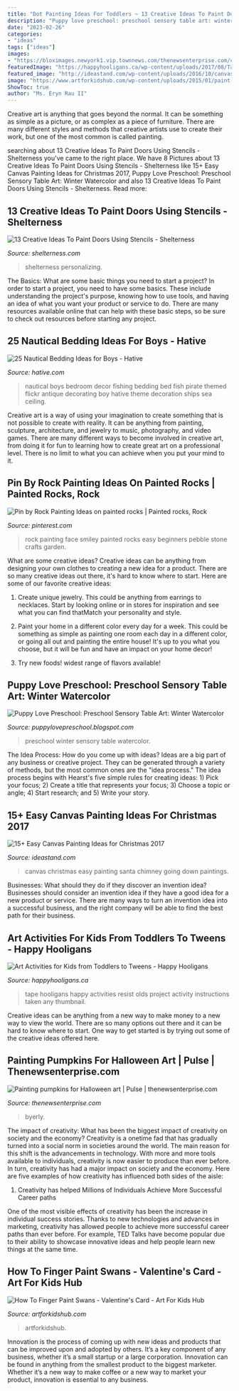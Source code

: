 ```yaml
---
title: "Dot Painting Ideas For Toddlers ~ 13 Creative Ideas To Paint Doors Using Stencils"
description: "Puppy love preschool: preschool sensory table art: winter watercolor"
date: "2023-02-26"
categories:
- "ideas"
tags: ["ideas"]
images:
- "https://bloximages.newyork1.vip.townnews.com/thenewsenterprise.com/content/tncms/assets/v3/editorial/f/ad/fad1ed1b-4cc5-5dc1-a3e8-4c42a6f0b8e3/5f913881d61b5.image.jpg"
featuredImage: "https://happyhooligans.ca/wp-content/uploads/2017/08/Tape-Resist-Art-for-5-10-Year-Olds-Happy-Hooligans-.jpg"
featured_image: "http://ideastand.com/wp-content/uploads/2016/10/canvas-paintings/14-canvas-paintings-for-christmas.jpg"
image: "https://www.artforkidshub.com/wp-content/uploads/2015/01/paint-swan-feature.jpg"
ShowToc: true
author: "Ms. Eryn Rau II"
---
```



Creative art is anything that goes beyond the normal. It can be something as simple as a picture, or as complex as a piece of furniture. There are many different styles and methods that creative artists use to create their work, but one of the most common is called painting.

	

		
searching about 13 Creative Ideas To Paint Doors Using Stencils - Shelterness you've came to the right place. We have 8 Pictures about 13 Creative Ideas To Paint Doors Using Stencils - Shelterness like 15+ Easy Canvas Painting Ideas for Christmas 2017, Puppy Love Preschool: Preschool Sensory Table Art: Winter Watercolor and also 13 Creative Ideas To Paint Doors Using Stencils - Shelterness. Read more:
		
    
## 13 Creative Ideas To Paint Doors Using Stencils - Shelterness

<img loading=lazy src="https://i.shelterness.com/decorating-doors-with-stencils-6.jpg" onerror="this.onerror=null;this.src='https://tse4.mm.bing.net/th?id=OIP.drVYAIkvCbb0LWTvdXAUdQAAAA&amp;pid=15.1';" alt="13 Creative Ideas To Paint Doors Using Stencils - Shelterness">

_Source: shelterness.com_

>shelterness personalizing. 

	

The Basics: What are some basic things you need to start a project?
In order to start a project, you need to have some basics. These include understanding the project's purpose, knowing how to use tools, and having an idea of what you want your product or service to do. There are many resources available online that can help with these basic steps, so be sure to check out resources before starting any project.

    
## 25 Nautical Bedding Ideas For Boys - Hative

<img loading=lazy src="https://hative.com/wp-content/uploads/2014/10/nautical-bedding-ideas/21-nautical-bedding-ideas-for-boys.jpg" onerror="this.onerror=null;this.src='https://tse3.mm.bing.net/th?id=OIP.IkFc2uMTMTN8dnnRAOOeJAAAAA&amp;pid=15.1';" alt="25 Nautical Bedding Ideas for Boys - Hative">

_Source: hative.com_

>nautical boys bedroom decor fishing bedding bed fish pirate themed flickr antique decorating boy hative theme decoration ships sea ceiling. 

	

Creative art is a way of using your imagination to create something that is not possible to create with reality. It can be anything from painting, sculpture, architecture, and jewelry to music, photography, and video games. There are many different ways to become involved in creative art, from doing it for fun to learning how to create great art on a professional level. There is no limit to what you can achieve when you put your mind to it.

    
## Pin By Rock Painting Ideas On Painted Rocks | Painted Rocks, Rock

<img loading=lazy src="https://i.pinimg.com/736x/4e/77/b4/4e77b4364d862fd603440d4c62248983.jpg" onerror="this.onerror=null;this.src='https://tse1.mm.bing.net/th?id=OIP.NxmnssUTBqxVqpZP41NpbQHaHa&amp;pid=15.1';" alt="Pin by Rock Painting Ideas on painted rocks | Painted rocks, Rock">

_Source: pinterest.com_

>rock painting face smiley painted rocks easy beginners pebble stone crafts garden. 

	

What are some creative ideas?
Creative ideas can be anything from designing your own clothes to creating a new idea for a product. There are so many creative ideas out there, it's hard to know where to start. Here are some of our favorite creative ideas:
1. Create unique jewelry. This could be anything from earrings to necklaces. Start by looking online or in stores for inspiration and see what you can find thatMatch your personality and style.

2. Paint your home in a different color every day for a week. This could be something as simple as painting one room each day in a different color, or going all out and painting the entire house! It's up to you what you choose, but it will be fun and have an impact on your home decor!

3. Try new foods! widest range of flavors available!

    
## Puppy Love Preschool: Preschool Sensory Table Art: Winter Watercolor

<img loading=lazy src="http://4.bp.blogspot.com/-e9EVdGL1eVQ/UqkV7HRG21I/AAAAAAAANSw/U9v7tUXWGTE/w1200-h630-p-k-no-nu/preschool+winter+art+watercolor+painting+on+snow.jpg" onerror="this.onerror=null;this.src='https://tse3.mm.bing.net/th?id=OIP.yFklM6zVMNyvOI3_Tv_ehQHaD4&amp;pid=15.1';" alt="Puppy Love Preschool: Preschool Sensory Table Art: Winter Watercolor">

_Source: puppylovepreschool.blogspot.com_

>preschool winter sensory table watercolor. 

	

The Idea Process: How do you come up with ideas?
Ideas are a big part of any business or creative project. They can be generated through a variety of methods, but the most common ones are the "idea process." The idea process begins with Hearst's five simple rules for creating ideas: 1) Pick your focus; 2) Create a title that represents your focus; 3) Choose a topic or angle; 4) Start research; and 5) Write your story.

    
## 15+ Easy Canvas Painting Ideas For Christmas 2017

<img loading=lazy src="http://ideastand.com/wp-content/uploads/2016/10/canvas-paintings/14-canvas-paintings-for-christmas.jpg" onerror="this.onerror=null;this.src='https://tse3.mm.bing.net/th?id=OIP.bL2komstSj5o4fOnLIwQJgHaJW&amp;pid=15.1';" alt="15+ Easy Canvas Painting Ideas for Christmas 2017">

_Source: ideastand.com_

>canvas christmas easy painting santa chimney going down paintings. 

	

Businesses: What should they do if they discover an invention idea?
Businesses should consider an invention idea if they have a good idea for a new product or service. There are many ways to turn an invention idea into a successful business, and the right company will be able to find the best path for their business.

    
## Art Activities For Kids From Toddlers To Tweens - Happy Hooligans

<img loading=lazy src="https://happyhooligans.ca/wp-content/uploads/2017/08/Tape-Resist-Art-for-5-10-Year-Olds-Happy-Hooligans-.jpg" onerror="this.onerror=null;this.src='https://tse3.mm.bing.net/th?id=OIP.TNDMMWv6L3i5wm9kx849PQHaLH&amp;pid=15.1';" alt="Art Activities for Kids from Toddlers to Tweens - Happy Hooligans">

_Source: happyhooligans.ca_

>tape hooligans happy activities resist olds project activity instructions taken any thumbnail. 

	

Creative ideas can be anything from a new way to make money to a new way to view the world. There are so many options out there and it can be hard to know where to start. One way to get started is by trying out some of the creative ideas offered here.

    
## Painting Pumpkins For Halloween Art | Pulse | Thenewsenterprise.com

<img loading=lazy src="https://bloximages.newyork1.vip.townnews.com/thenewsenterprise.com/content/tncms/assets/v3/editorial/f/ad/fad1ed1b-4cc5-5dc1-a3e8-4c42a6f0b8e3/5f913881d61b5.image.jpg" onerror="this.onerror=null;this.src='https://tse2.mm.bing.net/th?id=OIP.NE03BfjxzYjtEdzd1lF-aQHaJ3&amp;pid=15.1';" alt="Painting pumpkins for Halloween art | Pulse | thenewsenterprise.com">

_Source: thenewsenterprise.com_

>byerly. 

	

The impact of creativity: What has been the biggest impact of creativity on society and the economy?
Creativity is a onetime fad that has gradually turned into a social norm in societies around the world. The main reason for this shift is the advancements in technology. With more and more tools available to individuals, creativity is now easier to produce than ever before. In turn, creativity has had a major impact on society and the economy. Here are five examples of how creativity has influenced both sides of the aisle:
1) Creativity has helped Millions of Individuals Achieve More Successful Career paths

One of the most visible effects of creativity has been the increase in individual success stories. Thanks to new technologies and advances in marketing, creativity has allowed people to achieve more successful career paths than ever before. For example, TED Talks have become popular due to their ability to showcase innovative ideas and help people learn new things at the same time.

    
## How To Finger Paint Swans - Valentine&#039;s Card - Art For Kids Hub

<img loading=lazy src="https://www.artforkidshub.com/wp-content/uploads/2015/01/paint-swan-feature.jpg" onerror="this.onerror=null;this.src='https://tse4.mm.bing.net/th?id=OIP.hI4ym1gPbAjWSXpgvUTq_gHaEJ&amp;pid=15.1';" alt="How To Finger Paint Swans - Valentine&#039;s Card - Art For Kids Hub">

_Source: artforkidshub.com_

>artforkidshub. 

	

Innovation is the process of coming up with new ideas and products that can be improved upon and adopted by others. It’s a key component of any business, whether it’s a small startup or a large corporation. Innovation can be found in anything from the smallest product to the biggest marketer. Whether it’s a new way to make coffee or a new way to market your product, innovation is essential to any business.

